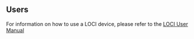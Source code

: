 
## Users
For information on how to use a LOCI device, please refer to the [LOCI User Manual](https://github.com/sodiumlb/loci-hardware/wiki/LOCI-User-Manual)
